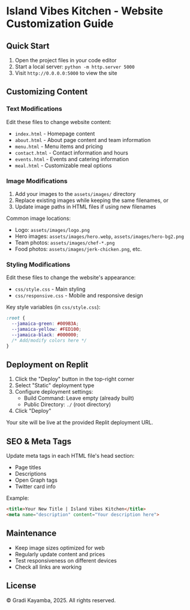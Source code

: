 # Island Vibes Kitchen - Website Customization Guide

## Quick Start 
1. Open the project files in your code editor
2. Start a local server: `python -m http.server 5000` 
3. Visit `http://0.0.0.0:5000` to view the site

## Customizing Content

### Text Modifications
Edit these files to change website content:
- `index.html` - Homepage content
- `about.html` - About page content and team information
- `menu.html` - Menu items and pricing
- `contact.html` - Contact information and hours
- `events.html` - Events and catering information
- `meal.html` - Customizable meal options

### Image Modifications
1. Add your images to the `assets/images/` directory
2. Replace existing images while keeping the same filenames, or
3. Update image paths in HTML files if using new filenames

Common image locations:
- Logo: `assets/images/logo.png`
- Hero images: `assets/images/hero.webp`, `assets/images/hero-bg2.png`
- Team photos: `assets/images/chef-*.png`
- Food photos: `assets/images/jerk-chicken.png`, etc.

### Styling Modifications
Edit these files to change the website's appearance:
- `css/style.css` - Main styling
- `css/responsive.css` - Mobile and responsive design

Key style variables (in `css/style.css`):
```css
:root {
  --jamaica-green: #009B3A;
  --jamaica-yellow: #FED100;
  --jamaica-black: #000000;
  /* Add/modify colors here */
}
```

## Deployment on Replit

1. Click the "Deploy" button in the top-right corner
2. Select "Static" deployment type
3. Configure deployment settings:
   - Build Command: Leave empty (already built)
   - Public Directory: `./` (root directory)
4. Click "Deploy"

Your site will be live at the provided Replit deployment URL.

## SEO & Meta Tags

Update meta tags in each HTML file's head section:
- Page titles
- Descriptions
- Open Graph tags
- Twitter card info

Example:
```html
<title>Your New Title | Island Vibes Kitchen</title>
<meta name="description" content="Your description here">
```

## Maintenance

- Keep image sizes optimized for web
- Regularly update content and prices
- Test responsiveness on different devices
- Check all links are working

## License
© Gradi Kayamba, 2025. All rights reserved.